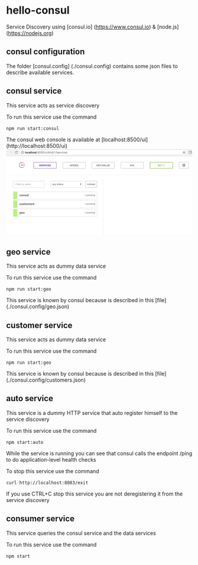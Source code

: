 # hello-consul
Service Discovery using [consul.io] (https://www.consul.io) & [node.js] (https://nodejs.org)



## consul configuration
The folder [consul.config] (./consul.config) contains some json files to describe available services.

## consul service
This service acts as service discovery

To run this service use the command
```
npm run start:consul
```
The consul web console is available at [localhost:8500/ui] (http://localhost:8500/ui)
![alt ur](https://github.com/scott4dev/hello-consul/blob/master/public/ui.png "Consul web console")

## geo service
This service acts as dummy data service

To run this service use the command
```
npm run start:geo
```
This service is known by consul because is described in this [file] (./consul.config/geo.json)

## customer service
This service acts as dummy data service

To run this service use the command
```
npm run start:geo
```
This service is known by consul because is described in this [file] (./consul.config/customers.json)

## auto service
This service is a dummy HTTP service that auto register himself to the service discovery

To run this service use the command
```
npm start:auto
```
While the service is running you can see that consul calls the endpoint /ping to do application-level health checks

To stop this service use the command
```
curl http://localhost:8083/exit
```
If you use CTRL+C stop this service you are not deregistering it from the service discovery

## consumer service
This service queries the consul service and the data services

To run this service use the command
```
npm start
```
